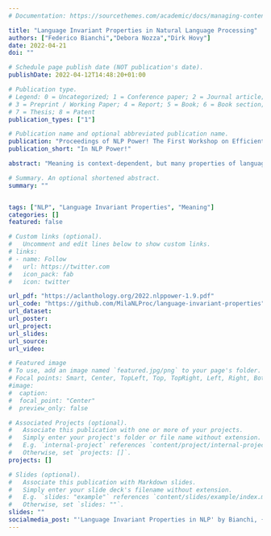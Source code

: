 ```yaml
---
# Documentation: https://sourcethemes.com/academic/docs/managing-content/

title: "Language Invariant Properties in Natural Language Processing"
authors: ["Federico Bianchi","Debora Nozza","Dirk Hovy"]
date: 2022-04-21
doi: ""

# Schedule page publish date (NOT publication's date).
publishDate: 2022-04-12T14:48:20+01:00

# Publication type.
# Legend: 0 = Uncategorized; 1 = Conference paper; 2 = Journal article;
# 3 = Preprint / Working Paper; 4 = Report; 5 = Book; 6 = Book section;
# 7 = Thesis; 8 = Patent
publication_types: ["1"]

# Publication name and optional abbreviated publication name.
publication: "Proceedings of NLP Power! The First Workshop on Efficient Benchmarking in NLP"
publication_short: "In NLP Power!"

abstract: "Meaning is context-dependent, but many properties of language (should) remain the same even if we transform the context. For example, sentiment, entailment, or speaker properties should be the same in a translation and original of a text. We introduce language invariant properties: i.e., properties that should not change when we transform text, and how they can be used to quantitatively evaluate the robustness of transformation algorithms. We use translation and paraphrasing as transformation examples, but our findings apply more broadly to any transformation. Our results indicate that many NLP transformations change properties like author characteristics, i.e., make them sound more male. We believe that studying these properties will allow NLP to address both social factors and pragmatic aspects of language. We also release an application suite that can be used to evaluate the invariance of transformation applications."

# Summary. An optional shortened abstract.
summary: ""


tags: ["NLP", "Language Invariant Properties", "Meaning"]
categories: []
featured: false

# Custom links (optional).
#   Uncomment and edit lines below to show custom links.
# links:
# - name: Follow
#   url: https://twitter.com
#   icon_pack: fab
#   icon: twitter

url_pdf: "https://aclanthology.org/2022.nlppower-1.9.pdf"
url_code: "https://github.com/MilaNLProc/language-invariant-properties"
url_dataset:
url_poster:
url_project:
url_slides:
url_source:
url_video:

# Featured image
# To use, add an image named `featured.jpg/png` to your page's folder.
# Focal points: Smart, Center, TopLeft, Top, TopRight, Left, Right, BottomLeft, Bottom, BottomRight.
#image:
#  caption:
#  focal_point: "Center"
#  preview_only: false

# Associated Projects (optional).
#   Associate this publication with one or more of your projects.
#   Simply enter your project's folder or file name without extension.
#   E.g. `internal-project` references `content/project/internal-project/index.md`.
#   Otherwise, set `projects: []`.
projects: []

# Slides (optional).
#   Associate this publication with Markdown slides.
#   Simply enter your slide deck's filename without extension.
#   E.g. `slides: "example"` references `content/slides/example/index.md`.
#   Otherwise, set `slides: ""`.
slides: ""
socialmedia_post: "'Language Invariant Properties in NLP' by Bianchi, {@debora}, {@dirk} (2022) explores text transformation constants, studying translation & paraphrasing effects on sentiment & traits. #NLP #linguistics"
---
```

